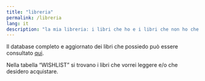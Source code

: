 ```yaml
---
title: "libreria"
permalink: /libreria
lang: it
description: "la mia libreria: i libri che ho e i libri che non ho che vorrei leggere e avere"
---
```

Il database completo e aggiornato dei libri che possiedo può essere consultato [qui](https://cloud.tommi.space/index.php/s/bbaWo4MWgi4eTPK).

Nella tabella “WISHLIST” si trovano i libri che vorrei leggere e/o che desidero acquistare.
